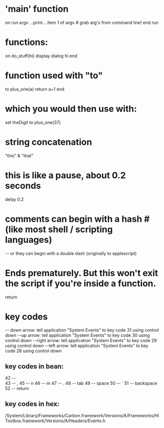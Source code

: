 
# 'main' function
on run argv
	...print... item 1 of argv # grab arg's from command line!
end run

# functions:
on do_stuff(hi)
	display dialog hi
end

# function used with "to"
to plus_one(a)
	return a+1
end

# which you would then use with:
set theDigit to plus_one(37)

# string concatenation
"this" & "that" 

# this is like a pause, about 0.2 seconds
delay 0.2

# comments can begin with a hash # (like most shell / scripting languages)
-- or they can begin with a double dash (originally to applescript)

# Ends prematurely.  But this won't exit the script if you're inside a function.
return 



# key codes
-- down arrow:
tell application "System Events" to key code 31 using control down
--up arrow:
tell application "System Events" to key code 30 using control down
--right arrow:
tell application "System Events" to key code 29 using control down
--left arrow:
tell application "System Events" to key code 28 using control down

## key codes in bean:
42 -- \
43 -- ,
45 -- n
46 -- m
47 -- .
48 -- tab
49 -- space
50 -- `
51 -- backspace
52 -- return

## key codes in hex:
/System/Library/Frameworks/Carbon.framework/Versions/A/Frameworks/HIToolbox.framework/Versions/A/Headers/Events.h

